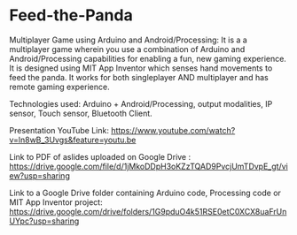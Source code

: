 # Feed-the-Panda

Multiplayer Game using Arduino and Android/Processing:
It is a  a multiplayer game wherein you use a combination of Arduino and Android/Processing capabilities for enabling a fun, new gaming experience.
It is designed using MIT App Inventor which senses hand movements to feed the panda. It works for both singleplayer AND multiplayer and has remote gaming experience.

Technologies used:
Arduino + Android/Processing, output modalities, IP sensor, Touch sensor, Bluetooth Client.

Presentation YouTube Link: https://www.youtube.com/watch?v=ln8wB_3Uvgs&feature=youtu.be

Link to PDF of aslides uploaded on Google Drive : https://drive.google.com/file/d/1jMkoDDpH3oKZzTQAD9PvcjUmTDvpE_gt/view?usp=sharing

Link to a Google Drive folder containing Arduino code, Processing code or MIT App Inventor project: https://drive.google.com/drive/folders/1G9pduO4k51RSE0etC0XCX8uaFrUnUYpc?usp=sharing
